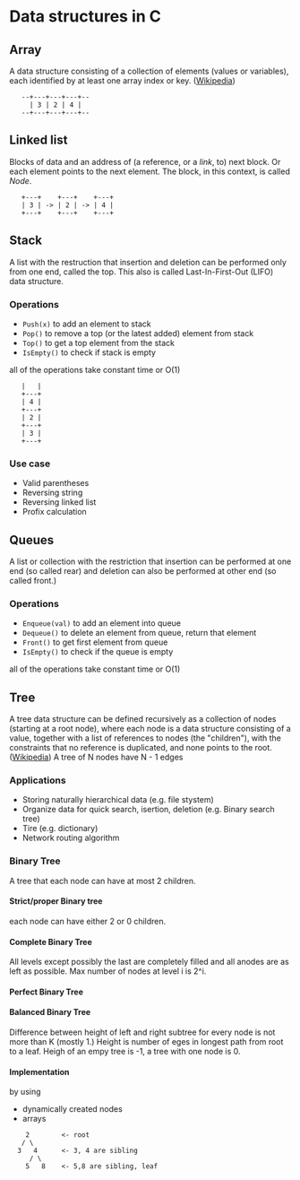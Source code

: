 # Data structures in C

## Array
A data structure consisting of a collection of elements (values or variables), each identified by at least one array index or key. ([Wikipedia](https://en.wikipedia.org/wiki/Array_data_structure))

```
   --+---+---+---+--
     | 3 | 2 | 4 |
   --+---+---+---+--
```

## Linked list
Blocks of data and an address of (a reference, or a *link*, to) next block. Or each element points to the next element. The block, in this context, is called *Node*.

```
   +---+    +---+    +---+
   | 3 | -> | 2 | -> | 4 |
   +---+    +---+    +---+
```

## Stack
A list with the restruction that insertion and deletion can be performed only from one end, called the top. This also is called Last-In-First-Out (LIFO) data structure.

### Operations
* `Push(x)` to add an element to stack
* `Pop()` to remove a top (or the latest added) element from stack
* `Top()` to get a top element from the stack
* `IsEmpty()` to check if stack is empty

all of the operations take constant time or O(1)

```
   |   |
   +---+
   | 4 |
   +---+
   | 2 |
   +---+
   | 3 |
   +---+
```

### Use case
* Valid parentheses
* Reversing string
* Reversing linked list
* Profix calculation

## Queues
A list or collection with the restriction that insertion can be performed at one end (so called rear) and deletion can also be performed at other end (so called front.)

### Operations
* `Enqueue(val)` to add an element into queue
* `Dequeue()` to delete an element from queue, return that element
* `Front()` to get first element from queue
* `IsEmpty()` to check if the queue is empty

all of the operations take constant time or O(1)

## Tree
A tree data structure can be defined recursively as a collection of nodes (starting at a root node), where each node is a data structure consisting of a value, together with a list of references to nodes (the "children"), with the constraints that no reference is duplicated, and none points to the root. ([Wikipedia](https://en.wikipedia.org/wiki/Tree_(data_structure)))
A tree of N nodes have N - 1 edges

### Applications
* Storing naturally hierarchical data (e.g. file stystem)
* Organize data for quick search, isertion, deletion (e.g. Binary search tree)
* Tire (e.g. dictionary)
* Network routing algorithm

### Binary Tree
A tree that each node can have at most 2 children.
#### Strict/proper Binary tree
each node can have either 2 or 0 children.
#### Complete Binary Tree
All levels except possibly the last are completely filled and all anodes are as left as possible. Max number of nodes at level i is 2^i.
#### Perfect Binary Tree
#### Balanced Binary Tree
Difference between height of left and right subtree for every node is not more than K (mostly 1.) Height is number of eges in longest path from root to a leaf. Heigh of an empy tree is -1, a tree with one node is 0.

#### Implementation
by using
* dynamically created nodes
* arrays

```
    2        <- root
   / \
  3   4      <- 3, 4 are sibling
     / \
    5   8    <- 5,8 are sibling, leaf
```
